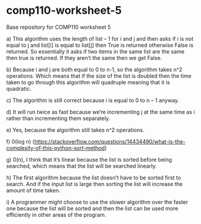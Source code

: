 # comp110-worksheet-5
Base repository for COMP110 worksheet 5

a) This algorithm uses the length of list – 1 for i and j and then asks if i is not equal to j and list[i] is equal to list[j] then True is returned otherwise False is returned. So essentially it asks if two items in the same list are the same then true is returned. If they aren’t the same then we get False.

b) Because i and j are both equal to 0 to n-1, so the algorithm takes n^2 operations. Which means that if the size of the list is doubled then the time taken to go through this algorithm will quadruple meaning that it is quadratic.

c) The algorithm is still correct because i is equal to 0 to n – 1 anyway. 

d) It will run twice as fast because we’re incrementing j at the same time as i rather than incrementing them separately. 

e) Yes, because the algorithm still takes n^2 operations. 

f) 0(log n) 
(https://stackoverflow.com/questions/14434490/what-is-the-complexity-of-this-python-sort-method)

g) 0(n), I think that it’s linear because the list is sorted before being searched, which means that the list will be searched linearly. 

h) The first algorithm because the list doesn’t have to be sorted first to search. And if the input list is large then sorting the list will increase the amount of time taken. 

i) A programmer might choose to use the slower algorithm over the faster one because the list will be sorted and then the list can be used more efficiently in other areas of the program. 
